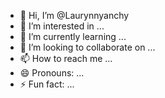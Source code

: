 - 👋 Hi, I’m @Laurynnyanchy
- 👀 I’m interested in ...
- 🌱 I’m currently learning ...
- 💞️ I’m looking to collaborate on ...
- 📫 How to reach me ...
- 😄 Pronouns: ...
- ⚡ Fun fact: ...

<!---
Laurynnyanchy/Laurynnyanchy is a ✨ special ✨ repository because its `README.md` (this file) appears on your GitHub profile.
You can click the Preview link to take a look at your changes.
--->
